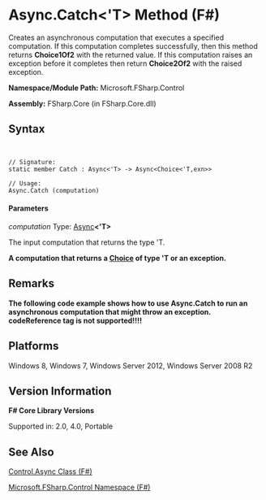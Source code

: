 # Async.Catch<'T> Method (F#)

Creates an asynchronous computation that executes a specified computation. If this computation completes successfully, then this method returns **Choice1Of2** with the returned value. If this computation raises an exception before it completes then return **Choice2Of2** with the raised exception.

**Namespace/Module Path:** Microsoft.FSharp.Control

**Assembly:** FSharp.Core (in FSharp.Core.dll)


## Syntax


```


// Signature:
static member Catch : Async<'T> -> Async<Choice<'T,exn>>

// Usage:
Async.Catch (computation)

```



#### Parameters
*computation*
Type: [Async](http://msdn.microsoft.com/en-us/library/e0b28ea2-dea5-4021-b2b9-d7d4761babde)**&lt;'T&gt;**


The input computation that returns the type 'T.



**A computation that returns a [Choice](http://msdn.microsoft.com/en-us/library/2ab2513e-e307-4360-96cd-8b682a8d64f0) of type 'T or an exception.**
## Remarks
**The following code example shows how to use Async.Catch to run an asynchronous computation that might throw an exception.**
<b>codeReference tag is not supported!!!!</b>
## Platforms
Windows 8, Windows 7, Windows Server 2012, Windows Server 2008 R2


## Version Information
**F# Core Library Versions**

Supported in: 2.0, 4.0, Portable




## See Also
[Control.Async Class &#40;F&#35;&#41;](Control.Async+Class+%28FSharp%29.md)

[Microsoft.FSharp.Control Namespace &#40;F&#35;&#41;](Microsoft.FSharp.Control+Namespace+%28FSharp%29.md)

